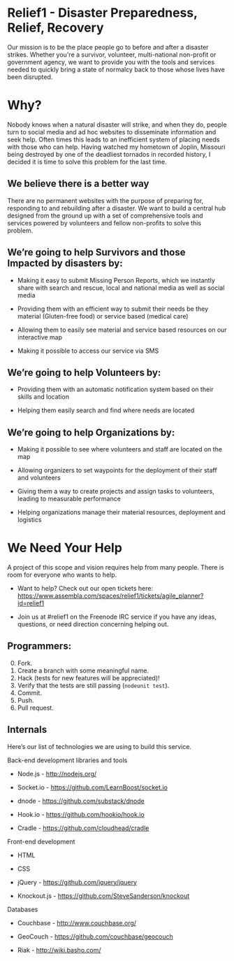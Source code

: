 # Relief1 - Disaster Preparedness, Relief, Recovery
Our mission is to be the place people go to before and after a disaster strikes. Whether you're a survivor, volunteer, multi-national non-profit or government agency, we want to provide you with the tools and services needed to quickly bring a state of normalcy back to those whose lives have been disrupted.


# Why?

Nobody knows when a natural disaster will strike, and when they do, people turn to social media and ad hoc websites to disseminate information and seek help. Often times this leads to an inefficient system of placing needs with those who can help. Having watched my hometown of Joplin, Missouri being destroyed by one of the deadliest tornados in recorded history, I decided it is time to solve this problem for the last time.

## We believe there is a better way

There are no permanent websites with the purpose of preparing for, responding to and rebuilding after a disaster. We want to build a central hub designed from the ground up with a set of comprehensive tools and services powered by volunteers and fellow non-profits to solve this problem.


## We’re going to help Survivors and those Impacted by disasters by:

* Making it easy to submit Missing Person Reports, which we instantly share with search and rescue, local and national media as well as social media

* Providing them with an efficient way to submit their needs be they material (Gluten-free food) or service based (medical care)

* Allowing them to easily see material and service based resources on our interactive map

* Making it possible to access our service via SMS


## We’re going to help Volunteers by:

* Providing them with an automatic notification system based on their skills and location

* Helping them easily search and find where needs are located


## We’re going to help Organizations by:

* Making it possible to see where volunteers and staff are located on the map

* Allowing organizers to set waypoints for the deployment of their staff and volunteers 

* Giving them a way to create projects and assign tasks to volunteers, leading to measurable performance

* Helping organizations manage their material resources, deployment and logistics


# We Need Your Help

A project of this scope and vision requires help from many people. There is room for everyone who wants to help.

* Want to help?  Check out our open tickets here: https://www.assembla.com/spaces/relief1/tickets/agile_planner?id=relief1

* Join us at  #relief1 on the Freenode IRC service if you have any ideas, questions, or need direction concerning helping out.


## Programmers:

0. Fork.
1. Create a branch with some meaningful name.
2. Hack (tests for new features will be appreciated)!
3. Verify that the tests are still passing (`nodeunit test`).
4. Commit.
5. Push.
6. Pull request.


## Internals
Here’s our list of technologies we are using to build this service.

Back-end development libraries and tools

* Node.js - http://nodejs.org/

* Socket.io - https://github.com/LearnBoost/socket.io

* dnode - https://github.com/substack/dnode

* Hook.io - https://github.com/hookio/hook.io

* Cradle - https://github.com/cloudhead/cradle


Front-end development

* HTML

* CSS

* jQuery - https://github.com/jquery/jquery

* Knockout.js  - https://github.com/SteveSanderson/knockout

Databases

* Couchbase - http://www.couchbase.org/

* GeoCouch - https://github.com/couchbase/geocouch

* Riak - http://wiki.basho.com/